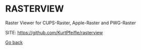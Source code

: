# RASTERVIEW
 
 Raster Viewer for CUPS-Raster, Apple-Raster and PWG-Raster
 
 SITE: https://github.com/KurtPfeifle/rasterview

 [Go back](https://portable-linux-apps.github.io/apps.html)
